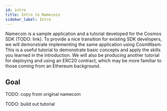 ```yaml
---
id: intro
title: Intro to Namecoin
sidebar_label: Intro
---
```


Namecoin is a sample application and a tutorial developed for the Cosmos SDK (TODO: link). To provide a nice transition for existing SDK developers, we will demonstrate implementing the same application using CosmWasm. This is a useful tutorial to demonstrate basic concepts and apply the skills you learned in the introduction. We will also be producing another tutorial for deploying and using an ERC20 contract, which may be more familiar to those coming from an Ethereum background.

## Goal

TODO: copy from original namecoin

TODO: build out tutorial